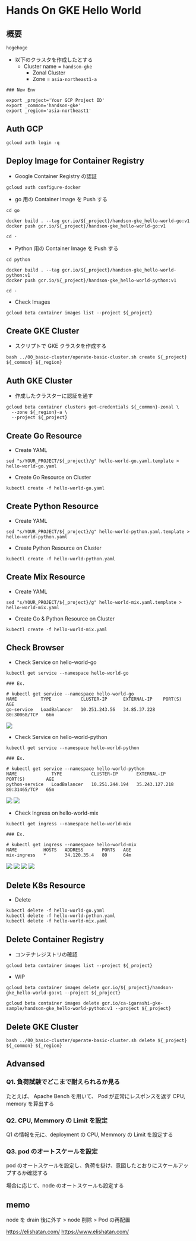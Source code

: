 # Hands On GKE Hello World

## 概要

```
hogehoge
```

+ 以下のクラスタを作成したとする
  + Cluster name = `handson-gke`
    + Zonal Cluster
    + Zone = `asia-northeast1-a`

```
### New Env

export _project='Your GCP Project ID'
export _common='handson-gke'
export _region='asia-northeast1'
```

## Auth GCP

```
gcloud auth login -q
```

## Deploy Image for Container Registry

+ Google Container Registry の認証

```
gcloud auth configure-docker
```

+ go 用の Container Image を Push する

```
cd go

docker build . --tag gcr.io/${_project}/handson-gke_hello-world-go:v1
docker push gcr.io/${_project}/handson-gke_hello-world-go:v1

cd -
```

+ Python 用の Container Image を Push する

```
cd python

docker build . --tag gcr.io/${_project}/handson-gke_hello-world-python:v1
docker push gcr.io/${_project}/handson-gke_hello-world-python:v1

cd -
```

+ Check Images

```
gcloud beta container images list --project ${_project}
```

## Create GKE Cluster

+ スクリプトで GKE クラスタを作成する

```
bash ../00_basic-cluster/operate-basic-cluster.sh create ${_project} ${_common} ${_region}
```

## Auth GKE Cluster

+ 作成したクラスターに認証を通す

```
gcloud beta container clusters get-credentials ${_common}-zonal \
  --zone ${_region}-a \
  --project ${_project}
```

## Create Go Resource

+ Create YAML 

```
sed "s/YOUR_PROJECT/${_project}/g" hello-world-go.yaml.template > hello-world-go.yaml
```

+ Create Go Resource on Cluster

```
kubectl create -f hello-world-go.yaml
```

## Create Python Resource

+ Create YAML 

```
sed "s/YOUR_PROJECT/${_project}/g" hello-world-python.yaml.template > hello-world-python.yaml
```

+ Create Python Resource on Cluster

```
kubectl create -f hello-world-python.yaml
```

## Create Mix Resource

+ Create YAML 

```
sed "s/YOUR_PROJECT/${_project}/g" hello-world-mix.yaml.template > hello-world-mix.yaml
```

+ Create Go & Python Resource on Cluster

```
kubectl create -f hello-world-mix.yaml
```

## Check Browser

+ Check Service on hello-world-go

```
kubectl get service --namespace hello-world-go
```
```
### Ex.

# kubectl get service --namespace hello-world-go
NAME         TYPE           CLUSTER-IP      EXTERNAL-IP    PORT(S)        AGE
go-service   LoadBalancer   10.251.243.56   34.85.37.228   80:30068/TCP   66m
```

![](./img/hello-world-go-01.png)


+ Check Service on hello-world-python

```
kubectl get service --namespace hello-world-python
```
```
### Ex.

# kubectl get service --namespace hello-world-python
NAME             TYPE           CLUSTER-IP       EXTERNAL-IP      PORT(S)        AGE
python-service   LoadBalancer   10.251.244.194   35.243.127.218   80:31465/TCP   65m
```

![](./img/hello-world-python-01.png)
![](./img/hello-world-python-02.png)

+ Check Ingress on hello-world-mix

```
kubectl get ingress --namespace hello-world-mix
```
```
### Ex.

# kubectl get ingress --namespace hello-world-mix
NAME          HOSTS   ADDRESS       PORTS   AGE
mix-ingress   *       34.120.35.4   80      64m
```

![](./img/hello-world-mix-01.png)
![](./img/hello-world-mix-02.png)
![](./img/hello-world-mix-03.png)
![](./img/hello-world-mix-04.png)

## Delete K8s Resource

+ Delete 

```
kubectl delete -f hello-world-go.yaml
kubectl delete -f hello-world-python.yaml
kubectl delete -f hello-world-mix.yaml
```

## Delete Container Registry

+ コンテナレジストリの確認

```
gcloud beta container images list --project ${_project}
```

+ WIP

```
gcloud beta container images delete gcr.io/${_project}/handson-gke_hello-world-go:v1 --project ${_project}

gcloud beta container images delete gcr.io/ca-igarashi-gke-sample/handson-gke_hello-world-python:v1 --project ${_project}
```

## Delete GKE Cluster

```
bash ../00_basic-cluster/operate-basic-cluster.sh delete ${_project} ${_common} ${_region}
```

## Advansed

### Q1. 負荷試験でどこまで耐えられるか見る

たとえば、 Apache Bench を用いて、 Pod が正常にレスポンスを返す CPU, memory を算出する

### Q2. CPU, Memmory の Limit を設定

Q1 の情報を元に、deployment の CPU, Memmory の Limit を設定する 

### Q3. pod のオートスケールを設定

pod のオートスケールを設定し、負荷を掛け、意図したとおりにスケールアップするか確認する

場合に応じて、node のオートスケールも設定する

## memo


node を drain 後に外す > node 削除 > Pod の再配置


https://elishatan.com/
https://www.elishatan.com/